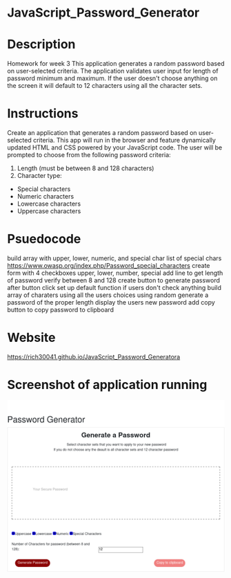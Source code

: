 # JavaScript_Password_Generator

# Description
Homework for week 3
This application generates a random password based on user-selected criteria.
The application validates user input for length of password minimum and maximum.
If the user doesn't choose anything on the screen it will default to 12 characters using all the character sets.

# Instructions
Create an application that generates a random password based on user-selected criteria. This app will run in the browser and feature dynamically updated HTML and CSS powered by your JavaScript code.
The user will be prompted to choose from the following password criteria:
1. Length (must be between 8 and 128 characters)
2. Character type:
* Special characters
* Numeric characters
* Lowercase characters
* Uppercase characters


# Psuedocode
build array with upper, lower, numeric, and special char 
  list of special chars https://www.owasp.org/index.php/Password_special_characters
create form with 4 checkboxes upper, lower, number, special
add line to get length of password verify between 8 and 128
create button to generate password after button click 
set up default function if users don't check anything
build array of charaters using all the users choices
using random generate a password of the proper length
display the users new password 
add copy button to copy password to clipboard 


# Website
https://rich30041.github.io/JavaScript_Password_Generatora


# Screenshot of application running
![Image of the App](JavaScript-Homework.png)


